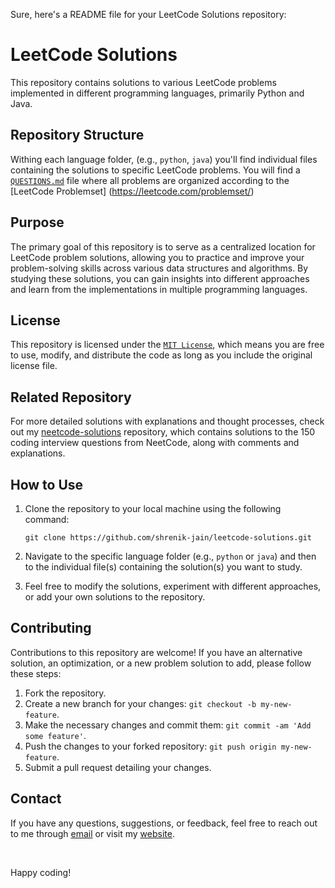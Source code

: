 Sure, here's a README file for your LeetCode Solutions repository:

# LeetCode Solutions

This repository contains solutions to various LeetCode problems implemented in different programming languages, primarily Python and Java.

## Repository Structure

Withing each language folder, (e.g., `python`, `java`) you'll find individual files containing the solutions to specific LeetCode problems. You will find a [`QUESTIONS.md`](QUESTIONS.md) file where all problems are organized according to the [LeetCode Problemset] (https://leetcode.com/problemset/)

## Purpose

The primary goal of this repository is to serve as a centralized location for LeetCode problem solutions, allowing you to practice and improve your problem-solving skills across various data structures and algorithms. By studying these solutions, you can gain insights into different approaches and learn from the implementations in multiple programming languages.

## License

This repository is licensed under the [`MIT License`](LICENSE), which means you are free to use, modify, and distribute the code as long as you include the original license file.

## Related Repository

For more detailed solutions with explanations and thought processes, check out my [neetcode-solutions](https://github.com/shrenik-jain/neetcode-solutions) repository, which contains solutions to the 150 coding interview questions from NeetCode, along with comments and explanations.

## How to Use

1. Clone the repository to your local machine using the following command:

   ```
   git clone https://github.com/shrenik-jain/leetcode-solutions.git
   ```

2. Navigate to the specific language folder (e.g., `python` or `java`) and then to the individual file(s) containing the solution(s) you want to study.
4. Feel free to modify the solutions, experiment with different approaches, or add your own solutions to the repository.

## Contributing

Contributions to this repository are welcome! If you have an alternative solution, an optimization, or a new problem solution to add, please follow these steps:

1. Fork the repository.
2. Create a new branch for your changes: `git checkout -b my-new-feature`.
3. Make the necessary changes and commit them: `git commit -am 'Add some feature'`.
4. Push the changes to your forked repository: `git push origin my-new-feature`.
5. Submit a pull request detailing your changes.

## Contact

If you have any questions, suggestions, or feedback, feel free to reach out to me through [email](mailto:shrenikkjain81@gmail.com) or visit my [website](https://shrenik-jain.github.io/).

<br>

Happy coding!